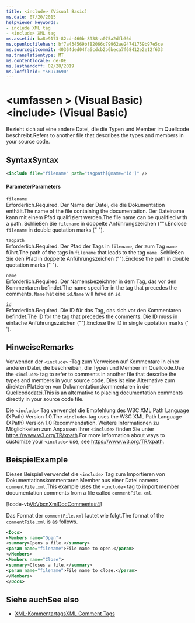 ```yaml
---
title: <include> (Visual Basic)
ms.date: 07/20/2015
helpviewer_keywords:
- include XML tag
- <include> XML tag
ms.assetid: ba8e9173-82cd-460b-8938-a075a2dfb36d
ms.openlocfilehash: bf7a434569bf82066c79962ae24741759b97e5ce
ms.sourcegitcommit: 40364ded04fa6cdcb2b6beca7f68412e2e12f633
ms.translationtype: MT
ms.contentlocale: de-DE
ms.lasthandoff: 02/28/2019
ms.locfileid: "56973690"
---
```

# <a name="include-visual-basic"></a><span data-ttu-id="b8e4e-102">\<umfassen > (Visual Basic)</span><span class="sxs-lookup"><span data-stu-id="b8e4e-102">\<include> (Visual Basic)</span></span>
<span data-ttu-id="b8e4e-103">Bezieht sich auf eine andere Datei, die die Typen und Member im Quellcode beschreibt.</span><span class="sxs-lookup"><span data-stu-id="b8e4e-103">Refers to another file that describes the types and members in your source code.</span></span>  
  
## <a name="syntax"></a><span data-ttu-id="b8e4e-104">Syntax</span><span class="sxs-lookup"><span data-stu-id="b8e4e-104">Syntax</span></span>  
  
```xml  
<include file="filename" path="tagpath[@name='id']" />  
```  
  
#### <a name="parameters"></a><span data-ttu-id="b8e4e-105">Parameter</span><span class="sxs-lookup"><span data-stu-id="b8e4e-105">Parameters</span></span>  
 `filename`  
 <span data-ttu-id="b8e4e-106">Erforderlich.</span><span class="sxs-lookup"><span data-stu-id="b8e4e-106">Required.</span></span> <span data-ttu-id="b8e4e-107">Der Name der Datei, die die Dokumentation enthält.</span><span class="sxs-lookup"><span data-stu-id="b8e4e-107">The name of the file containing the documentation.</span></span> <span data-ttu-id="b8e4e-108">Der Dateiname kann mit einem Pfad qualifiziert werden.</span><span class="sxs-lookup"><span data-stu-id="b8e4e-108">The file name can be qualified with a path.</span></span> <span data-ttu-id="b8e4e-109">Schließen Sie `filename` in doppelte Anführungszeichen ("").</span><span class="sxs-lookup"><span data-stu-id="b8e4e-109">Enclose `filename` in double quotation marks (" ").</span></span>  
  
 `tagpath`  
 <span data-ttu-id="b8e4e-110">Erforderlich.</span><span class="sxs-lookup"><span data-stu-id="b8e4e-110">Required.</span></span> <span data-ttu-id="b8e4e-111">Der Pfad der Tags in `filename`, der zum Tag `name` führt.</span><span class="sxs-lookup"><span data-stu-id="b8e4e-111">The path of the tags in `filename` that leads to the tag `name`.</span></span> <span data-ttu-id="b8e4e-112">Schließen Sie den Pfad in doppelte Anführungszeichen ("").</span><span class="sxs-lookup"><span data-stu-id="b8e4e-112">Enclose the path in double quotation marks (" ").</span></span>  
  
 `name`  
 <span data-ttu-id="b8e4e-113">Erforderlich.</span><span class="sxs-lookup"><span data-stu-id="b8e4e-113">Required.</span></span> <span data-ttu-id="b8e4e-114">Der Namensbezeichner in dem Tag, das vor den Kommentaren befindet.</span><span class="sxs-lookup"><span data-stu-id="b8e4e-114">The name specifier in the tag that precedes the comments.</span></span> <span data-ttu-id="b8e4e-115">`Name` hat eine `id`.</span><span class="sxs-lookup"><span data-stu-id="b8e4e-115">`Name` will have an `id`.</span></span>  
  
 `id`  
 <span data-ttu-id="b8e4e-116">Erforderlich.</span><span class="sxs-lookup"><span data-stu-id="b8e4e-116">Required.</span></span> <span data-ttu-id="b8e4e-117">Die ID für das Tag, das sich vor den Kommentaren befindet.</span><span class="sxs-lookup"><span data-stu-id="b8e4e-117">The ID for the tag that precedes the comments.</span></span> <span data-ttu-id="b8e4e-118">Die ID muss in einfache Anführungszeichen ("").</span><span class="sxs-lookup"><span data-stu-id="b8e4e-118">Enclose the ID in single quotation marks (' ').</span></span>  
  
## <a name="remarks"></a><span data-ttu-id="b8e4e-119">Hinweise</span><span class="sxs-lookup"><span data-stu-id="b8e4e-119">Remarks</span></span>  
 <span data-ttu-id="b8e4e-120">Verwenden der `<include>` -Tag zum Verweisen auf Kommentare in einer anderen Datei, die beschreiben, die Typen und Member im Quellcode.</span><span class="sxs-lookup"><span data-stu-id="b8e4e-120">Use the `<include>` tag to refer to comments in another file that describe the types and members in your source code.</span></span> <span data-ttu-id="b8e4e-121">Dies ist eine Alternative zum direkten Platzieren von Dokumentationskommentaren in der Quellcodedatei.</span><span class="sxs-lookup"><span data-stu-id="b8e4e-121">This is an alternative to placing documentation comments directly in your source code file.</span></span>  
  
 <span data-ttu-id="b8e4e-122">Die `<include>` Tag verwendet die Empfehlung des W3C XML Path Language (XPath) Version 1.0.</span><span class="sxs-lookup"><span data-stu-id="b8e4e-122">The `<include>` tag uses the W3C XML Path Language (XPath) Version 1.0 Recommendation.</span></span> <span data-ttu-id="b8e4e-123">Weitere Informationen zu Möglichkeiten zum Anpassen Ihrer `<include>` finden Sie unter <https://www.w3.org/TR/xpath>.</span><span class="sxs-lookup"><span data-stu-id="b8e4e-123">For more information about ways to customize your `<include>` use, see <https://www.w3.org/TR/xpath>.</span></span>  
  
## <a name="example"></a><span data-ttu-id="b8e4e-124">Beispiel</span><span class="sxs-lookup"><span data-stu-id="b8e4e-124">Example</span></span>  
 <span data-ttu-id="b8e4e-125">Dieses Beispiel verwendet die `<include>` Tag zum Importieren von Dokumentationskommentaren Member aus einer Datei namens `commentFile.xml`.</span><span class="sxs-lookup"><span data-stu-id="b8e4e-125">This example uses the `<include>` tag to import member documentation comments from a file called `commentFile.xml`.</span></span>  
  
 [!code-vb[VbVbcnXmlDocComments#4](~/samples/snippets/visualbasic/VS_Snippets_VBCSharp/VbVbcnXmlDocComments/VB/Class1.vb#4)]  
  
 <span data-ttu-id="b8e4e-126">Das Format der `commentFile.xml` lautet wie folgt.</span><span class="sxs-lookup"><span data-stu-id="b8e4e-126">The format of the `commentFile.xml` is as follows.</span></span>  
  
```xml  
<Docs>  
<Members name="Open">  
<summary>Opens a file.</summary>  
<param name="filename">File name to open.</param>  
</Members>  
<Members name="Close">  
<summary>Closes a file.</summary>  
<param name="filename">File name to close.</param>  
</Members>  
</Docs>  
```  
  
## <a name="see-also"></a><span data-ttu-id="b8e4e-127">Siehe auch</span><span class="sxs-lookup"><span data-stu-id="b8e4e-127">See also</span></span>
- [<span data-ttu-id="b8e4e-128">XML-Kommentartags</span><span class="sxs-lookup"><span data-stu-id="b8e4e-128">XML Comment Tags</span></span>](../../../visual-basic/language-reference/xmldoc/index.md)
